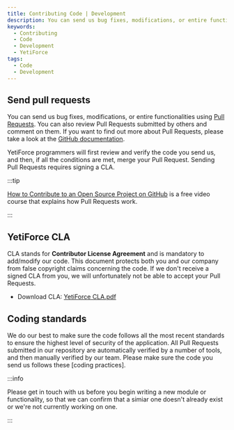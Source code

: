 ```yaml
---
title: Contributing Code | Development
description: You can send us bug fixes, modifications, or entire functionalities
keywords:
  - Contributing
  - Code
  - Development
  - YetiForce
tags:
  - Code
  - Development
---
```


## Send pull requests

You can send us bug fixes, modifications, or entire functionalities using [Pull Requests](https://github.com/YetiForceCompany/YetiForceCRM/pulls). You can also review Pull Requests submitted by others and comment on them. If you want to find out more about Pull Requests, please take a look at the [GitHub documentation](https://docs.github.com/en/pull-requests/collaborating-with-pull-requests/proposing-changes-to-your-work-with-pull-requests/about-pull-requests).

YetiForce programmers will first review and verify the code you send us, and then, if all the conditions are met, merge your Pull Request. Sending Pull Requests requires signing a CLA.

:::tip

[How to Contribute to an Open Source Project on GitHub](https://egghead.io/courses/how-to-contribute-to-an-open-source-project-on-github) is a free video course that explains how Pull Requests work.

:::

## YetiForce CLA

CLA stands for **Contributor License Agreement** and is mandatory to add/modify our code. This document protects both you and our company from false copyright claims concerning the code. If we don't receive a signed CLA from you, we will unfortunately not be able to accept your Pull Requests.

- Download CLA: [YetiForce CLA.pdf](YetiForce-CLA.pdf)

## Coding standards

We do our best to make sure the code follows all the most recent standards to ensure the highest level of security of the application. All Pull Requests submitted in our repository are automatically verified by a number of tools, and then manually verified by our team. Please make sure the code you send us follows these [coding practices].

:::info

Please get in touch with us before you begin writing a new module or functionality, so that we can confirm that a simiar one doesn't already exist or we're not currently working on one.

:::


